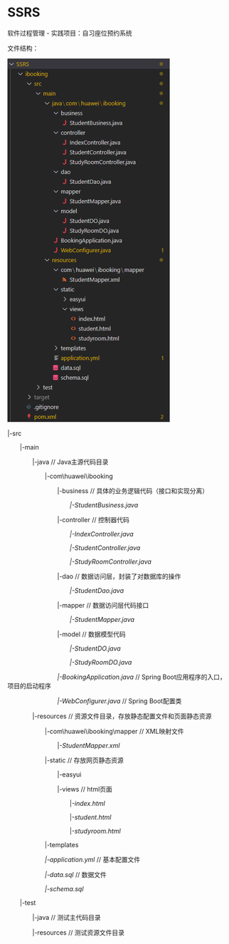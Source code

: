 # SSRS
软件过程管理 - 实践项目：自习座位预约系统

文件结构：

![file-structure](file-structure.png)

|-src

&emsp;&emsp;|-main

&emsp;&emsp;&emsp;&emsp;|-java  // Java主源代码目录

&emsp;&emsp;&emsp;&emsp;&emsp;&emsp;|-com\huawei\ibooking

&emsp;&emsp;&emsp;&emsp;&emsp;&emsp;&emsp;&emsp;|-business  // 具体的业务逻辑代码（接口和实现分离）

&emsp;&emsp;&emsp;&emsp;&emsp;&emsp;&emsp;&emsp;&emsp;&emsp;*|-StudentBusiness.java*

&emsp;&emsp;&emsp;&emsp;&emsp;&emsp;&emsp;&emsp;|-controller  // 控制器代码

&emsp;&emsp;&emsp;&emsp;&emsp;&emsp;&emsp;&emsp;&emsp;&emsp;*|-IndexController.java*

&emsp;&emsp;&emsp;&emsp;&emsp;&emsp;&emsp;&emsp;&emsp;&emsp;*|-StudentController.java*

&emsp;&emsp;&emsp;&emsp;&emsp;&emsp;&emsp;&emsp;&emsp;&emsp;*|-StudyRoomController.java*

&emsp;&emsp;&emsp;&emsp;&emsp;&emsp;&emsp;&emsp;|-dao  // 数据访问层，封装了对数据库的操作

&emsp;&emsp;&emsp;&emsp;&emsp;&emsp;&emsp;&emsp;&emsp;&emsp;*|-StudentDao.java*

&emsp;&emsp;&emsp;&emsp;&emsp;&emsp;&emsp;&emsp;|-mapper  // 数据访问层代码接口

&emsp;&emsp;&emsp;&emsp;&emsp;&emsp;&emsp;&emsp;&emsp;&emsp;*|-StudentMapper.java*

&emsp;&emsp;&emsp;&emsp;&emsp;&emsp;&emsp;&emsp;|-model  // 数据模型代码

&emsp;&emsp;&emsp;&emsp;&emsp;&emsp;&emsp;&emsp;&emsp;&emsp;*|-StudentDO.java*

&emsp;&emsp;&emsp;&emsp;&emsp;&emsp;&emsp;&emsp;&emsp;&emsp;*|-StudyRoomDO.java*

&emsp;&emsp;&emsp;&emsp;&emsp;&emsp;&emsp;&emsp;*|-BookingApplication.java*  // Spring Boot应用程序的入口，项目的启动程序

&emsp;&emsp;&emsp;&emsp;&emsp;&emsp;&emsp;&emsp;*|-WebConfigurer.java*  // Spring Boot配置类 

&emsp;&emsp;&emsp;&emsp;|-resources // 资源文件目录，存放静态配置文件和页面静态资源

&emsp;&emsp;&emsp;&emsp;&emsp;&emsp;|-com\huawei\ibooking\mapper  // XML映射文件

&emsp;&emsp;&emsp;&emsp;&emsp;&emsp;&emsp;&emsp;|-*StudentMapper.xml*

&emsp;&emsp;&emsp;&emsp;&emsp;&emsp;|-static  // 存放网页静态资源

&emsp;&emsp;&emsp;&emsp;&emsp;&emsp;&emsp;&emsp;|-easyui

&emsp;&emsp;&emsp;&emsp;&emsp;&emsp;&emsp;&emsp;|-views  // html页面

&emsp;&emsp;&emsp;&emsp;&emsp;&emsp;&emsp;&emsp;&emsp;&emsp;|-*index.html*

&emsp;&emsp;&emsp;&emsp;&emsp;&emsp;&emsp;&emsp;&emsp;&emsp;|-*student.html*

&emsp;&emsp;&emsp;&emsp;&emsp;&emsp;&emsp;&emsp;&emsp;&emsp;|-*studyroom.html*

&emsp;&emsp;&emsp;&emsp;&emsp;&emsp;|-templates

&emsp;&emsp;&emsp;&emsp;&emsp;&emsp;*|-application.yml*  // 基本配置文件

&emsp;&emsp;&emsp;&emsp;&emsp;&emsp;*|-data.sql*  // 数据文件

&emsp;&emsp;&emsp;&emsp;&emsp;&emsp;*|-schema.sql*

&emsp;&emsp;|-test

&emsp;&emsp;&emsp;&emsp;|-java // 测试主代码目录

&emsp;&emsp;&emsp;&emsp;|-resources // 测试资源文件目录
